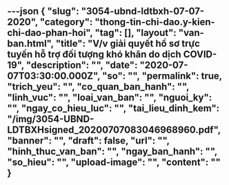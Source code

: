 ---json
{
    "slug": "3054-ubnd-ldtbxh-07-07-2020",
    "category": "thong-tin-chi-dao.y-kien-chi-dao-phan-hoi",
    "tag": [],
    "layout": "van-ban.html",
    "title": "V/v giải quyết hồ sơ trực tuyến hỗ trợ đối tượng khó khăn do dịch COVID-19",
    "description": "",
    "date": "2020-07-07T03:30:00.000Z",
    "so": "",
    "permalink": true,
    "trich_yeu": "",
    "co_quan_ban_hanh": "",
    "linh_vuc": "",
    "loai_van_ban": "",
    "nguoi_ky": "",
    "ngay_co_hieu_luc": "",
    "tai_lieu_dinh_kem": "/img/3054-UBND-LDTBXHsigned_20200707083046968960.pdf",
    "banner": "",
    "draft": false,
    "url": "",
    "hinh_thuc_van_ban": "",
    "ngay_ban_hanh": "",
    "so_hieu": "",
    "upload-image": "",
    "__content__": ""
}
---
